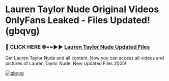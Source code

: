 # Lauren Taylor Nude Original Videos 0nlyFans Leaked - Files Updated! (gbqvg)

<h3>🔴 CLICK HERE 🌐==►► <a href="https://tinyurl.com/y5r63du9" rel="nofollow">Lauren Taylor Nude Updated Files</a></h3>

Get Lauren Taylor Nude and all content. Now you can access all videos and pictures of Lauren Taylor Nude. New Updated Files 2025!

[![gbqvg](https://i.imgur.com/UVo9nyh.gif)](https://tinyurl.com/y5r63du9)